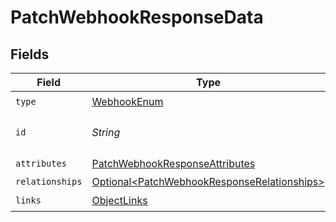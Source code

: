 # PatchWebhookResponseData


## Fields

| Field                                                                                                        | Type                                                                                                         | Required                                                                                                     | Description                                                                                                  | Example                                                                                                      |
| ------------------------------------------------------------------------------------------------------------ | ------------------------------------------------------------------------------------------------------------ | ------------------------------------------------------------------------------------------------------------ | ------------------------------------------------------------------------------------------------------------ | ------------------------------------------------------------------------------------------------------------ |
| `type`                                                                                                       | [WebhookEnum](../../models/components/WebhookEnum.md)                                                        | :heavy_check_mark:                                                                                           | N/A                                                                                                          |                                                                                                              |
| `id`                                                                                                         | *String*                                                                                                     | :heavy_check_mark:                                                                                           | The ID of the webhook.                                                                                       | 01HF7AYTK76RHR4F17G6DGTRGF                                                                                   |
| `attributes`                                                                                                 | [PatchWebhookResponseAttributes](../../models/components/PatchWebhookResponseAttributes.md)                  | :heavy_check_mark:                                                                                           | N/A                                                                                                          |                                                                                                              |
| `relationships`                                                                                              | [Optional\<PatchWebhookResponseRelationships>](../../models/components/PatchWebhookResponseRelationships.md) | :heavy_minus_sign:                                                                                           | N/A                                                                                                          |                                                                                                              |
| `links`                                                                                                      | [ObjectLinks](../../models/components/ObjectLinks.md)                                                        | :heavy_check_mark:                                                                                           | N/A                                                                                                          |                                                                                                              |